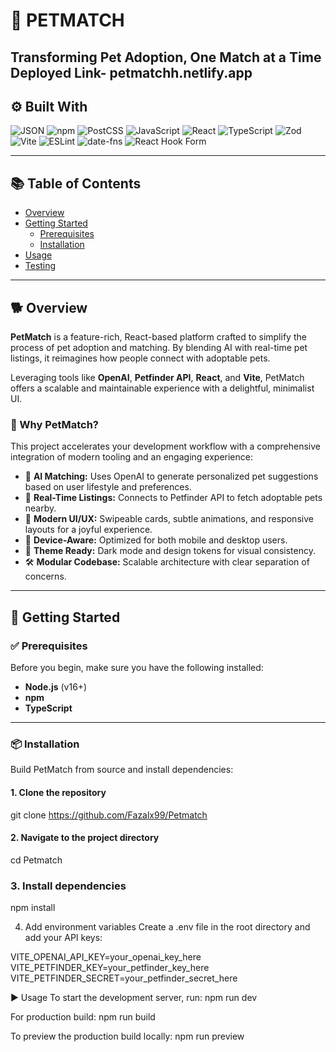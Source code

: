 # 🐾 PETMATCH  
**Transforming Pet Adoption, One Match at a Time**
Deployed Link- petmatchh.netlify.app
---

## ⚙️ Built With

![JSON](https://img.shields.io/badge/-JSON-informational?style=flat&logo=json)  ![npm](https://img.shields.io/badge/-npm-CB3837?style=flat&logo=npm)  ![PostCSS](https://img.shields.io/badge/-PostCSS-DD3A0A?style=flat&logo=postcss)  ![JavaScript](https://img.shields.io/badge/-JavaScript-F7DF1E?style=flat&logo=javascript&logoColor=black)  ![React](https://img.shields.io/badge/-React-61DAFB?style=flat&logo=react&logoColor=black)  ![TypeScript](https://img.shields.io/badge/-TypeScript-007ACC?style=flat&logo=typescript)  ![Zod](https://img.shields.io/badge/-Zod-3178C6?style=flat&logo=typescript)  ![Vite](https://img.shields.io/badge/-Vite-646CFF?style=flat&logo=vite&logoColor=white)  ![ESLint](https://img.shields.io/badge/-ESLint-4B32C3?style=flat&logo=eslint)  ![date-fns](https://img.shields.io/badge/-datefns-FF6B6B?style=flat)  ![React Hook Form](https://img.shields.io/badge/-React%20Hook%20Form-EC5990?style=flat)

---

## 📚 Table of Contents

- [Overview](#overview)  
- [Getting Started](#getting-started)  
  - [Prerequisites](#prerequisites)  
  - [Installation](#installation)  
- [Usage](#usage)  
- [Testing](#testing)

---

## 🐕 Overview

**PetMatch** is a feature-rich, React-based platform crafted to simplify the process of pet adoption and matching. By blending AI with real-time pet listings, it reimagines how people connect with adoptable pets.

Leveraging tools like **OpenAI**, **Petfinder API**, **React**, and **Vite**, PetMatch offers a scalable and maintainable experience with a delightful, minimalist UI.

### 🚀 Why PetMatch?

This project accelerates your development workflow with a comprehensive integration of modern tooling and an engaging experience:

- 🧠 **AI Matching:** Uses OpenAI to generate personalized pet suggestions based on user lifestyle and preferences.
- 🐾 **Real-Time Listings:** Connects to Petfinder API to fetch adoptable pets nearby.
- 🎨 **Modern UI/UX:** Swipeable cards, subtle animations, and responsive layouts for a joyful experience.
- 📱 **Device-Aware:** Optimized for both mobile and desktop users.
- 🌙 **Theme Ready:** Dark mode and design tokens for visual consistency.
- 🛠️ **Modular Codebase:** Scalable architecture with clear separation of concerns.

---

## 🏁 Getting Started

### ✅ Prerequisites

Before you begin, make sure you have the following installed:

- **Node.js** (v16+)
- **npm**
- **TypeScript**

---

### 📦 Installation

Build PetMatch from source and install dependencies:

#### 1. Clone the repository

git clone https://github.com/Fazalx99/Petmatch

#### 2. Navigate to the project directory

cd Petmatch
###  3. Install dependencies

npm install

4. Add environment variables
Create a .env file in the root directory and add your API keys:

VITE_OPENAI_API_KEY=your_openai_key_here
VITE_PETFINDER_KEY=your_petfinder_key_here
VITE_PETFINDER_SECRET=your_petfinder_secret_here


▶️ Usage
To start the development server, run:
npm run dev

For production build:
npm run build

To preview the production build locally:
npm run preview
